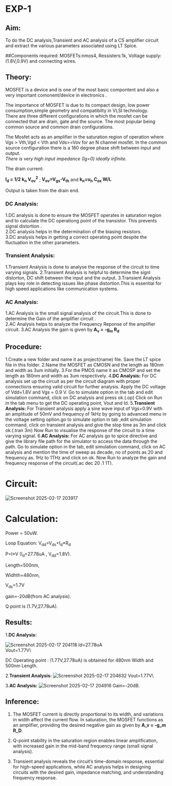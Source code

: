 # EXP-1
## Aim:
To do the DC analysis,Transient and AC analysis of a CS amplifier circuit and 
extract the various parameters associated using LT Spice.

##Components required:
MOSFETs:nmos4, Ressisters:1k, Voltage supply:(1.8V,0.9V) and connecting wires.

## Theory:
MOSFET is a device and is one of the most basic compontent and also a very important comonent/device in electronics .

The importance of MOSFET is due to its compact design, low power consumption,simple geometry and compatibilty in VLSI technology.\
There are three different configurations in which the mosfet can be connected that are drain, gate and the source. The most popular being common source and common drain configurations.

The Mosfet acts as an amplifier in the saturation region of operation where Vgs > Vth,Vgd < Vth and Vds>=Vov for an N channel mosfet.
In the common source configuration there is a 180 degree phase shift between input and output. \
_There is very high input impedance (Ig=0) ideally infinite._

The drain current:

**I<sub>d</sub> = 1/2 k<sub>n</sub> V<sub>ov</sub><sup>2</sup>** ; **V<sub>ov</sub>=V<sub>gs</sub>-V<sub>th</sub>** and **k<sub>n</sub>=u<sub>n</sub> C<sub>ox</sub> W/L**

Output is taken from the drain end.

### DC Analysis:
1.DC analysis is done to ensure the MOSFET operates in saturation region and to calculate the DC operationg point of the transistor. This prevents signal distortion .\
2.DC analysis helps in the determination of the biasing resistors.\
3.DC analysis helps in getting a correct operating point despite the fluctuation in the other parameters.

### Transient Analysis:
1.Transient Analysis is done to analyse the response of the circuit to time varying signals. 
2.Transient Analysis is helpful to determine the signl distorton, DC shift between the input and the output.
3.Transient Analysis plays key role in detecting issues like phase distortion.This is essential for high speed applications like communication systems.

### AC Analysis:
1.AC Analysis is the small signal analysis of the circuit.This is done to determine the Gain of the amplifier circuit .\
2.AC Analysis helps to analyze the Frequency Reponse of the amplifier circuit.
3.AC Analysis the gain is given by **A<sub>v</sub> = -g<sub>m</sub> R<sub>d</sub>**

## Procedure:
1.Create a new folder and name it as project(name) file. Save the LT spice file in this folder.
2.Name the MOSFET as CMOSN and the length as 180nm and width as 3um initially.
3.For the PMOS name it as CMOSP and set the length as 180nm and width as 3um respectively.
4.**DC Analysis:** For DC analysis set up the circuit as per the circuit diagram with proper connections ensuring valid circuit for further analysis.
Apply the DC voltage of Vdd=1.8V and Vgs = 0.9 V. Go to simulate option in the tab and edit simulation command, click on DC analysis and press ok.(.op)
Click on Run in the tab menu to get the DC operating point, Vout and Id.
5.**Transient Analysis:** For Transient analysis apply a sine wave input of Vgs=0.9V with an amplitude of 50mV and frequency of 1kHz by going to advanced menu in the voltage setting option.go to simulate option in tab ,edit simulation command, click on transient analysis and give the stop time as 3m and click ok.(.tran 3m) Now Run to visualise the response of the circuit to a time varying signal.
6.**AC Analysis:** For AC analysis go to spice directive and give the library file path for the simulator to access the data through the path. Go to simulate option in the tab, edit simulation command, click on AC analysis and mention the time of sweep as decade, no of points as 20 and frequency as. 1Hz to 1THz and click on ok. Now Run to analyze the gain and frequency response of the circuit(.ac dec 20 .1 1T).

# Circuit:
![Screenshot 2025-02-17 203917](https://github.com/user-attachments/assets/8c6db871-25f1-4069-a4d4-1286e52bab4a)

# Calculation:
Power = 50uW.

Loop Equation: V<sub>dd</sub>=V<sub>ds</sub>+I<sub>d</sub>*R<sub>d</sub>

P=I*V (I<sub>d</sub>=27.78uA , V<sub>dd</sub>=1.8V).

Length=500nm,

Widhth=480nm,

V<sub>ds</sub>=1.7V

gain=-20dB(from AC analysis).

Q point is (1.7V,27.78uA).

## Results:

1.**DC Analysis:**

![Screenshot 2025-02-17 204118](https://github.com/user-attachments/assets/c95c5c21-9757-497d-9dc8-ee631614e6e4)
Id=27.78uA\
Vout=1.77V\

DC Operating point : (1.77V,27.78uA) is obtained for 480nm Width and 500nm Length.

2.**Transient Analysis:**
![Screenshot 2025-02-17 204632](https://github.com/user-attachments/assets/4d358f3c-b4fd-497e-a654-bdc46b993b5e)
Vout=1.77V\

3.**AC Analysis:**
![Screenshot 2025-02-17 204916](https://github.com/user-attachments/assets/b67d11cd-7ecd-4f17-9ae1-9ff7505ca639)
Gain=-20dB.

## Inference:
1. The MOSFET current is directly proportional to its width, and variations in width affect the current flow. In saturation, the MOSFET functions as an amplifier, providing the desired negative gain as given by **A_v = -g_m R_D**.  

2. Q-point stability in the saturation region enables linear amplification, with increased gain in the mid-band frequency range (small signal analysis).  

3. Transient analysis reveals the circuit’s time-domain response, essential for high-speed applications, while AC analysis helps in designing circuits with the desired gain, impedance matching, and understanding frequency response.

